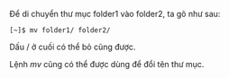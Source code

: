 Để di chuyển thư mục folder1 vào folder2, ta gõ như sau:

```
[~]$ mv folder1/ folder2/
```

Dấu / ở cuối có thể bỏ cũng được.

Lệnh _mv_ cũng có thể được dùng để đổi tên thư mục.

